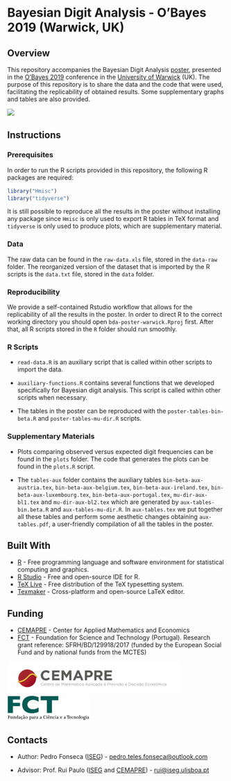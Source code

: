 
<!-- README.md is generated from README.Rmd. Please edit that file -->

# Bayesian Digit Analysis - O’Bayes 2019 (Warwick, UK)

## Overview

This repository accompanies the Bayesian Digit Analysis
[poster](https://github.com/pedro-teles-fonseca/bda-poster-warwick/blob/master/poster.pdf),
presented in the
[O’Bayes 2019](https://warwick.ac.uk/fac/sci/statistics/staff/academic-research/robert/0bayesconference/)
conference in the [University of Warwick](https://warwick.ac.uk) (UK).
The purpose of this repository is to share the data and the code that
were used, facilitating the replicability of obtained results. Some
supplementary graphs and tables are also provided.

<a href="https://github.com/pedro-teles-fonseca/bda-poster-warwick/blob/master/poster.pdf"><img src="https://raw.githubusercontent.com/pedro-teles-fonseca/bayes-digit-analysis-warwick/master/images/poster.png" /></a>

## Instructions

### Prerequisites

In order to run the R scripts provided in this repository, the following
R packages are required:

``` r
library("Hmisc")
library("tidyverse") 
```

It is still possible to reproduce all the results in the poster without
installing any package since `Hmisc` is only used to export R tables in
TeX format and `tidyverse` is only used to produce plots, which are
supplementary material.

### Data

The raw data can be found in the `raw-data.xls` file, stored in the
`data-raw` folder. The reorganized version of the dataset that is
imported by the R scripts is the `data.txt` file, stored in the `data`
folder.

### Reproducibility

We provide a self-contained Rstudio workflow that allows for the
replicability of all the results in the poster. In order to direct R to
the correct working directory you should open `bda-poster-warwick.Rproj`
first. After that, all R scripts stored in the `R` folder should run
smoothly.

### R Scripts

  - `read-data.R` is an auxiliary script that is called within other
    scripts to import the data.

  - `auxiliary-functions.R` contains several functions that we developed
    specifically for Bayesian digit analysis. This script is called
    within other scripts when necessary.

  - The tables in the poster can be reproduced with the
    `poster-tables-bin-beta.R` and `poster-tables-mu-dir.R` scripts.

### Supplementary Materials

  - Plots comparing observed versus expected digit frequencies can be
    found in the `plots` folder. The code that generates the plots can
    be found in the `plots.R` script.

  - The `tables-aux` folder contains the auxiliary tables
    `bin-beta-aux-austria.tex`, `bin-beta-aux-belgium.tex`,
    `bin-beta-aux-ireland.tex`, `bin-beta-aux-luxembourg.tex`,
    `bin-beta-aux-portugal.tex`, `mu-dir-aux-bl1.tex` and
    `mu-dir-aux-bl2.tex` which are generated by `aux-tables-bin.beta.R`
    and `aux-tables-mu-dir.R`. In `aux-tables.tex` we put together all
    these tables and perform some aesthetic changes obtaining
    `aux-tables.pdf`, a user-friendly compilation of all the tables in
    the poster.

## Built With

  - [R](https://www.r-project.org) - Free programming language and
    software environment for statistical computing and graphics.
  - [R Studio](https://www.rstudio.com) - Free and open-source IDE for
    R.
  - [TeX Live](https://www.tug.org/texlive/) - Free distribution of the
    TeX typesetting system.
  - [Texmaker](https://www.xm1math.net/texmaker/) - Cross-platform and
    open-source LaTeX editor.

## Funding

  - [CEMAPRE](https://cemapre.iseg.ulisboa.pt) - Center for Applied
    Mathematics and Economics
  - [FCT](https://www.fct.pt/index.phtml.en) - Foundation for Science
    and Technology (Portugal). Research grant reference:
    SFRH/BD/129918/2017 (funded by the European Social Fund and by
    national funds from the MCTES)

<a href="https://cemapre.iseg.ulisboa.pt"><img src="images/cemapre.png" width="400">
<a href="https://www.fct.pt/index.phtml.en"><img src="images/fct.png" width="190"></a>

## Contacts

  - Author: Pedro Fonseca
    ([ISEG](https://www.iseg.ulisboa.pt/aquila/instituicao/ISEG/)) -
    <pedro.teles.fonseca@outlook.com>

  - Advisor: Prof. Rui Paulo
    ([ISEG](https://www.iseg.ulisboa.pt/aquila/instituicao/ISEG/) and
    [CEMAPRE](https://cemapre.iseg.ulisboa.pt)) - <rui@iseg.ulisboa.pt>
